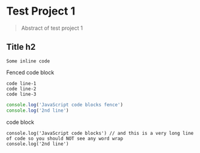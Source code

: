 # Test Project 1
> Abstract of test project 1

## Title h2

`Some inline code`

Fenced code block  
```
code line-1
code line-2
code line-3
```

``` js
console.log('JavaScript code blocks fence')  
console.log('2nd line')
```

code block

    console.log('JavaScript code blocks') // and this is a very long line of code so you should NOT see any word wrap
    console.log('2nd line')

